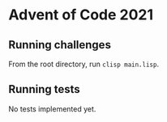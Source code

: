 # Advent of Code 2021

## Running challenges

From the root directory, run `clisp main.lisp`.

## Running tests

No tests implemented yet.
